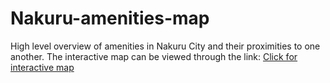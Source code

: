 # Nakuru-amenities-map
High level overview of amenities in Nakuru City and their proximities to one another.
The interactive map can be viewed through the link: [Click for interactive map](https://nakuru-cbd-amenities.netlify.app/)
